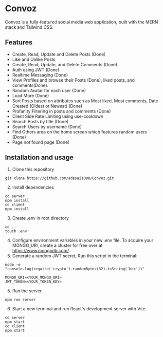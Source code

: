 # Convoz
Convoz is a fully-featured social media web application, built with the MERN stack and Tailwind CSS.  

## Features
- Create, Read, Update and Delete Posts (Done)
- Like and Unlike Posts
- Create, Read, Update, and Delete Comments (Done)
- Auth using JWT (Done)
- Realtime Messaging (Done)
- View Profiles and browse their Posts (Done), liked posts, and comments(Done).
- Random Avatar for each user (Done)
- Load More (Done)
- Sort Posts based on attributes such as Most liked, Most comments, Date Created (Oldest or Newest) (Done)
- Profanity Filtering in posts and comments (Done)
- Client Side Rate Limiting using use-cooldown
- Search Posts by title (Done)
- Search Users by username (Done)
- Find Others area on the home screen which features random users (Done)
- Page not found page (Done)
## Installation and usage
1) Clone this repository  
```
git clone https://github.com/adesai1000/Convoz.git
```
2) Install dependencies  
```
cd server
npm install
cd client
npm install
```
3) Create .env in root directory
```
cd ..
touch .env
```
4) Configure environment variables in your new .env file. To acquire your MONGO_URI, create a cluster for free over at https://www.mongodb.com/.
5) Generate a random JWT secret, Run this script in the terminal:
```
node -e "console.log(require('crypto').randomBytes(32).toString('hex'))"
```
```
MONGO_URI=<YOUR_MONGO_URI> 
JWT_TOKEN=<YOUR_TOKEN_KEY>
```
5) Run the server
```
npm run server
```
6) Start a new terminal and run React's development server with Vite.
```
cd server
npm start
cd client
npm start
```
